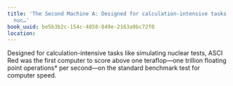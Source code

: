 ```yaml
---
title: 'The Second Machine A: Designed for calculation-intensive tasks like simulating
  nuc…'
book_uuid: be5b3b2c-154c-4858-849e-2163a9bc72f0
location: 
---
```


Designed for calculation-intensive tasks like simulating nuclear tests,
ASCI Red was the first computer to score above one teraflop—one trillion
floating point operations* per second—on the standard benchmark test for
computer speed.